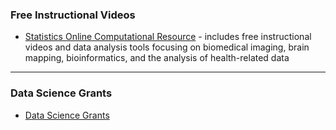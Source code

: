 ### Free Instructional Videos

- [Statistics Online Computational Resource](http://www.socr.umich.edu/) - includes free instructional videos and data analysis tools focusing on biomedical imaging, brain mapping, bioinformatics, and the analysis of health-related data

---

### Data Science Grants

- [Data Science Grants](http://midas.umich.edu/grant-opportunities/)
